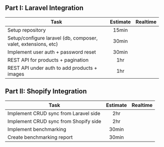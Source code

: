 ## Part I: Laravel Integration
| Task                                                           | Estimate | Realtime |
|----------------------------------------------------------------|:--------:|:--------:|
| Setup repository                                               |  15min   |          |
| Setup/configure laravel (db, composer, valet, extensions, etc) |  30min   |          |
| Implement user auth + password reset                           |  30min   |          |
| REST API for products + pagination                             |   1hr    |          |
| REST API under auth to add products + images                   |   1hr    |          |

## Part II: Shopify Integration
| Task                                  | Estimate | Realtime |
|---------------------------------------|:--------:|:--------:|
| Implement CRUD sync from Laravel side |   2hr    |          |
| Implement CRUD sync from Shopify side |   2hr    |          |
| Implement benchmarking                |  30min   |          |
| Create benchmarking report            |  30min   |          |

